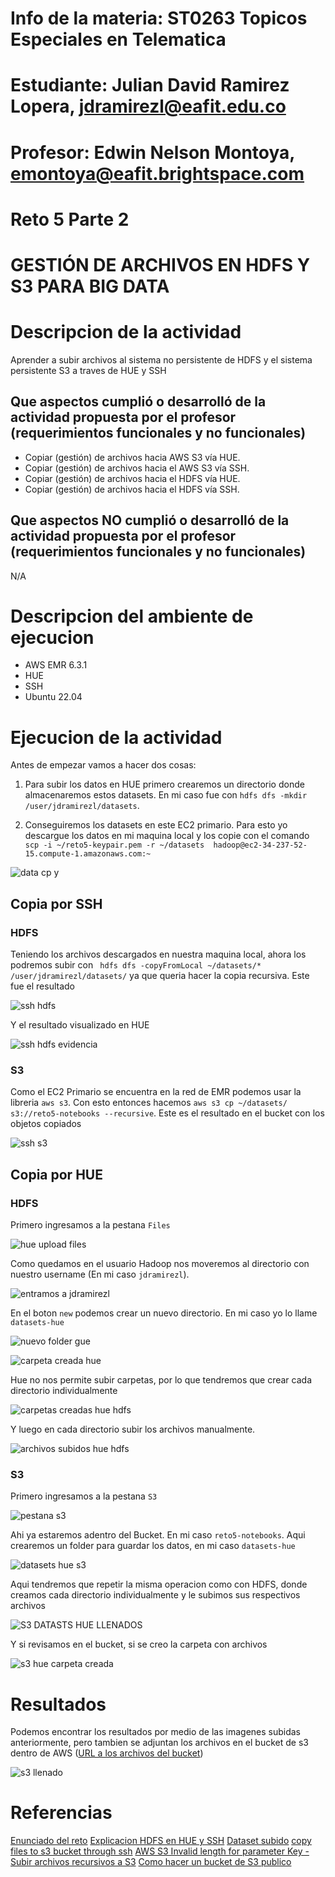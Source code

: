 
# Info de la materia: ST0263 Topicos Especiales en Telematica

# Estudiante: Julian David Ramirez Lopera, jdramirezl@eafit.edu.co

# Profesor: Edwin Nelson Montoya, emontoya@eafit.brightspace.com

# Reto 5 Parte 2
# GESTIÓN DE ARCHIVOS EN HDFS Y S3 PARA BIG DATA

# Descripcion de la actividad
Aprender a subir archivos al sistema no persistente de HDFS y el sistema persistente S3 a traves de HUE y SSH

## Que aspectos cumplió o desarrolló de la actividad propuesta por el profesor (requerimientos funcionales y no funcionales)
* Copiar (gestión) de archivos hacia AWS S3 vía HUE.
* Copiar (gestión) de archivos hacia el AWS S3 vía SSH.
* Copiar (gestión) de archivos hacia el HDFS vía HUE.
* Copiar (gestión) de archivos hacia el HDFS vía SSH.

## Que aspectos NO cumplió o desarrolló de la actividad propuesta por el profesor (requerimientos funcionales y no funcionales)
N/A

# Descripcion del ambiente de ejecucion
* AWS EMR 6.3.1
* HUE
* SSH 
* Ubuntu 22.04

# Ejecucion de la actividad

Antes de empezar vamos a hacer dos cosas:

1. Para subir los datos en HUE primero crearemos un directorio donde almacenaremos estos datasets. En mi caso fue con `hdfs dfs -mkdir /user/jdramirezl/datasets`.

2. Conseguiremos los datasets en este EC2 primario. Para esto yo descargue los datos en mi maquina local y los copie con el comando ` scp -i ~/reto5-keypair.pem -r ~/datasets  hadoop@ec2-34-237-52-15.compute-1.amazonaws.com:~`

![data cp y](https://user-images.githubusercontent.com/65835577/236962593-50747b83-2d04-4098-a0b6-b74fb6712e30.png)

## Copia por SSH
### HDFS

Teniendo los archivos descargados en nuestra maquina local, ahora los podremos subir con ` hdfs dfs -copyFromLocal ~/datasets/* /user/jdramirezl/datasets/` ya que queria hacer la copia recursiva. Este fue el resultado

![ssh hdfs](https://user-images.githubusercontent.com/65835577/236962725-1827c83c-d569-44f6-882d-f1bdb81abf9b.png)

Y el resultado visualizado en HUE

![ssh hdfs evidencia](https://user-images.githubusercontent.com/65835577/236962869-b7697fb6-e28b-489e-a04e-cdbf32dfc745.png)


### S3

Como el EC2 Primario se encuentra en la red de EMR podemos usar la libreria `aws s3`. Con esto entonces hacemos `aws s3 cp ~/datasets/ s3://reto5-notebooks --recursive`. Este es el resultado en el bucket con los objetos copiados

![ssh s3](https://user-images.githubusercontent.com/65835577/236962837-ca22d800-1fd5-42f9-9136-73f153082b3e.png)

## Copia por HUE
### HDFS

Primero ingresamos a la pestana `Files`

![hue upload files](https://user-images.githubusercontent.com/65835577/236962880-525b6fc7-e658-45a2-8a7b-68323ec07a8e.png)

Como quedamos en el usuario Hadoop nos moveremos al directorio con nuestro username (En mi caso `jdramirezl`).

![entramos a jdramirezl](https://user-images.githubusercontent.com/65835577/236962896-d34cf7f2-0f6a-40c4-a922-7550fcf38c99.png)

En el boton `new` podemos crear un nuevo directorio. En mi caso yo lo llame `datasets-hue`

![nuevo folder gue](https://user-images.githubusercontent.com/65835577/236962922-b500cd06-41c1-42ed-9515-a3052048f97e.png)

![carpeta creada hue](https://user-images.githubusercontent.com/65835577/236962909-41ecc031-74d0-4f69-a9f2-d3614a369c27.png)

Hue no nos permite subir carpetas, por lo que tendremos que crear cada directorio individualmente

![carpetas creadas hue hdfs](https://user-images.githubusercontent.com/65835577/236962936-eb63b44e-ab93-42e1-9c09-5cadc2514c06.png)

Y luego en cada directorio subir los archivos manualmente.

![archivos subidos hue hdfs](https://user-images.githubusercontent.com/65835577/236962953-e3574866-8358-48f6-b4c9-45dc6444212f.png)

### S3

Primero ingresamos a la pestana `S3`

![pestana s3](https://user-images.githubusercontent.com/65835577/236962976-1fcd113c-c80f-4fd2-b5a2-50cdb8ef2808.png)

Ahi ya estaremos adentro del Bucket. En mi caso `reto5-notebooks`. Aqui crearemos un folder para guardar los datos, en mi caso `datasets-hue`

![datasets hue s3 ](https://user-images.githubusercontent.com/65835577/236962994-626f44c6-368a-40b9-be42-00399d50b677.png)

Aqui tendremos que repetir la misma operacion como con HDFS, donde creamos cada directorio individualmente y le subimos sus respectivos archivos

![S3 DATASTS HUE LLENADOS](https://user-images.githubusercontent.com/65835577/236963036-ab35c81a-1f51-4ea4-939e-13d695f3eea3.png)

Y si revisamos en el bucket, si se creo la carpeta con archivos

![s3  hue carpeta creada](https://user-images.githubusercontent.com/65835577/236963085-1b122ab2-5e45-442d-a399-67eaf0e9f1b6.png)



# Resultados
Podemos encontrar los resultados por medio de las imagenes subidas anteriormente, pero tambien se adjuntan los archivos en el bucket de s3 dentro de AWS ([URL a los archivos del bucket](https://reto5-notebooks.s3.amazonaws.com/datasets-hue/))

![s3 llenado ](https://user-images.githubusercontent.com/65835577/236963089-a1a52b14-2158-492f-9187-d6cb085277e0.png)



# Referencias
[Enunciado del reto](https://github.com/st0263eafit/st0263-231/blob/main/bigdata/lab5-2-hdfs-s3.txt)
[Explicacion HDFS en HUE y SSH](https://github.com/st0263eafit/st0263-231/tree/main/bigdata/01-hdfs)
[Dataset subido](https://github.com/st0263eafit/st0263-231/tree/main/bigdata/datasets)
[copy files to s3 bucket through ssh](https://www.middlewareinventory.com/blog/ec2-s3-copy/)
[AWS S3 Invalid length for parameter Key - Subir archivos recursivos a S3](https://storiesbynazreen.medium.com/quick-debug-aws-s3-invalid-length-for-parameter-key-4e07359b396d)
[Como hacer un bucket de S3 publico](https://bobbyhadz.com/blog/aws-s3-allow-public-read-access)
